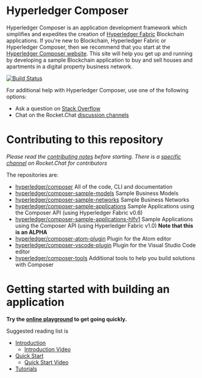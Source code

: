 # Hyperledger Composer

Hyperledger Composer is an application development framework which simplifies and expedites the creation of [Hyperledger Fabric](https://hyperledger-fabric.readthedocs.io/en/latest/) Blockchain applications. If you're new to Blockchain, Hyperledger Fabric or Hyperledger Composer, then we recommend that you start at the [Hyperledger Composer website](https://hyperledger.github.io/composer). This site will help you get up and running by developing a sample Blockchain application to buy and sell houses and apartments in a digital property business network.

[![Build Status](https://travis-ci.org/hyperledger/composer.svg?branch=master)](https://travis-ci.org/hyperledger/composer)

For additional help with Hyperledger Composer, use one of the following options:

- Ask a question on [Stack Overflow](http://stackoverflow.com/questions/tagged/fabric-composer)
- Chat on the Rocket.Chat [discussion channels](https://chat.hyperledger.org/channel/composer)

# Contributing to this repository

*Please read the [contributing notes](contrib-notes/readme.md) before starting. There is a [specific channel](https://chat.hyperledger.org/channel/composer-dev) on Rocket.Chat for contributors*

The repositories are:

- [hyperledger/composer](https://github.com/hyperledger/composer)  All of the code, CLI and documentation
- [hyperledger/composer-sample-models](https://github.com/hyperledger/composer-sample-models)  Sample Business Models
- [hyperledger/composer-sample-networks](https://github.com/hyperledger/composer-sample-networks)  Sample Business Networks
- [hyperledger/composer-sample-applications](https://github.com/hyperledger/composer-sample-applications)  Sample Applications using the Composer API (using Hyperledger Fabric v0.6)
- [hyperledger/composer-sample-applications-hlfv1](https://github.com/hyperledger/composer-sample-applications-hlfv1)  Sample Applications using the Composer API (using Hyperledger Fabric v1.0)  **Note that this is an ALPHA**
- [hyperledger/composer-atom-plugin](https://github.com/hyperledger/composer-atom-plugin)  Plugin for the Atom editor
- [hyperledger/composer-vscode-plugin](https://github.com/hyperledger/composer-vscode-plugin)  Plugin for the Visual Studio Code editor
- [hyperledger/composer-tools](https://github.com/hyperledger/composer-tools)  Additional tools to help you build solutions with Composer

# Getting started with building an application

**Try the [online playground](https://composer-playground.mybluemix.net/) to get going quickly.**

Suggested reading list is

- [Introduction](https://hyperledger.github.io/composer/introduction/introduction.html)
  - [Introduction Video](https://www.youtube.com/watch?v=fdFUsrsv5iw&t=23s)
- [Quick Start](https://hyperledger.github.io/composer/installing/quickstart.html)
  - [Quick Start Video](https://www.youtube.com/watch?v=pEHBIfb_iqc&t=5s)
- [Tutorials](https://hyperledger.github.io/composer/tutorials/tutorialindex.html)
